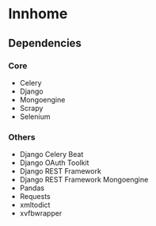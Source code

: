 # Innhome

## Dependencies
### Core
* Celery
* Django
* Mongoengine
* Scrapy
* Selenium
### Others
* Django Celery Beat
* Django OAuth Toolkit
* Django REST Framework
* Django REST Framework Mongoengine
* Pandas
* Requests
* xmltodict
* xvfbwrapper